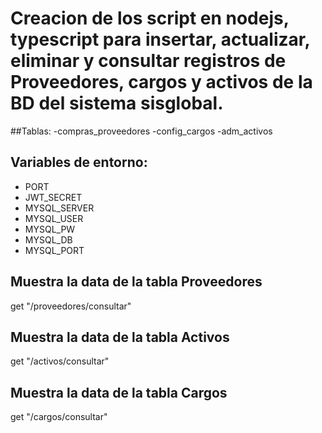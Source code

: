 # Creacion de los script en nodejs, typescript para insertar, actualizar, eliminar y consultar registros de Proveedores, cargos y activos de la BD del sistema sisglobal.

##Tablas:
-compras_proveedores
-config_cargos
-adm_activos

## Variables de entorno:
- PORT
- JWT_SECRET
- MYSQL_SERVER
- MYSQL_USER
- MYSQL_PW
- MYSQL_DB
- MYSQL_PORT

## Muestra la data de la tabla Proveedores
get "/proveedores/consultar"

## Muestra la data de la tabla Activos
get "/activos/consultar"

## Muestra la data de la tabla Cargos
get "/cargos/consultar"
